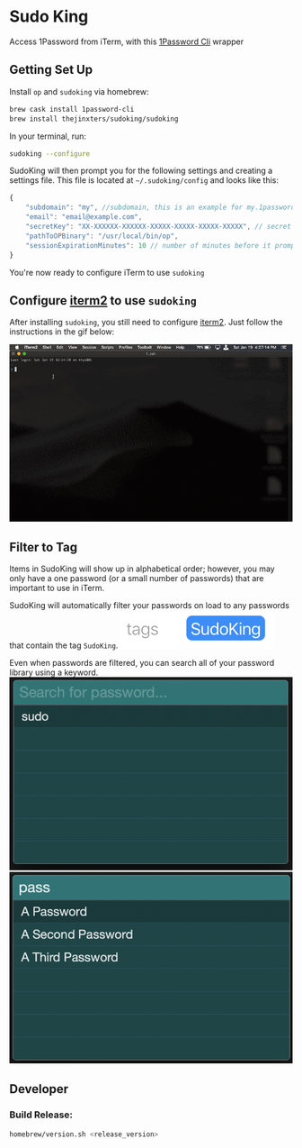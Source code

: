 Sudo King
=========

Access 1Password from iTerm, with this [1Password Cli](https://support.1password.com/command-line/) wrapper

## Getting Set Up

Install `op` and `sudoking` via homebrew:
```bash
brew cask install 1password-cli
brew install thejinxters/sudoking/sudoking
```
In your terminal, run:
```bash
sudoking --configure
```
SudoKing will then prompt you for the following settings and creating a settings file. 
This file is located at `~/.sudoking/config` and looks like this:
```javascript
{
    "subdomain": "my", //subdomain, this is an example for my.1password.com
    "email": "email@example.com",
    "secretKey": "XX-XXXXXX-XXXXXX-XXXXX-XXXXX-XXXXX-XXXXX", // secret key given by 1password
    "pathToOPBinary": "/usr/local/bin/op",
    "sessionExpirationMinutes": 10 // number of minutes before it prompts for your password again up to 30 minutes
}
```
You're now ready to configure iTerm to use `sudoking`

## Configure [iterm2](https://iterm2.com) to use `sudoking`

After installing `sudoking`, you still need to configure [iterm2](https://iterm2.com). Just follow the instructions in the gif below:

![configuration directions](https://raw.githubusercontent.com/thejinxters/SudoKing/master/img/sudoking-configure-iterm.gif)

## Filter to Tag

Items in SudoKing will show up in alphabetical order; however, you may only have a one password (or a small number of passwords) that are important to use in iTerm.

SudoKing will automatically filter your passwords on load to any passwords that contain the tag `SudoKing`.
![SudoKing Tag Example](https://raw.githubusercontent.com/thejinxters/SudoKing/master/img/tag-sudoking.png)

Even when passwords are filtered, you can search all of your password library using a keyword.
![Filter to Tag Before Search Example](https://raw.githubusercontent.com/thejinxters/SudoKing/master/img/tag-filter.png)
![Filter to Search Example](https://raw.githubusercontent.com/thejinxters/SudoKing/master/img/password-search.png)


## Developer

### Build Release:
```bash
homebrew/version.sh <release_version>
```
